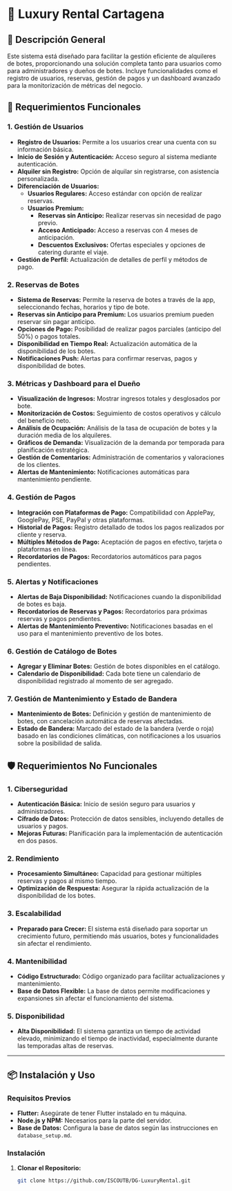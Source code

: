 # 📅 Luxury Rental Cartagena

## 📄 Descripción General
Este sistema está diseñado para facilitar la gestión eficiente de alquileres de botes, proporcionando una solución completa tanto para usuarios como para administradores y dueños de botes. Incluye funcionalidades como el registro de usuarios, reservas, gestión de pagos y un dashboard avanzado para la monitorización de métricas del negocio.

## 🎯 Requerimientos Funcionales

### 1. Gestión de Usuarios
- **Registro de Usuarios:** Permite a los usuarios crear una cuenta con su información básica.
- **Inicio de Sesión y Autenticación:** Acceso seguro al sistema mediante autenticación.
- **Alquiler sin Registro:** Opción de alquilar sin registrarse, con asistencia personalizada.
- **Diferenciación de Usuarios:**
  - **Usuarios Regulares:** Acceso estándar con opción de realizar reservas.
  - **Usuarios Premium:**
    - **Reservas sin Anticipo:** Realizar reservas sin necesidad de pago previo.
    - **Acceso Anticipado:** Acceso a reservas con 4 meses de anticipación.
    - **Descuentos Exclusivos:** Ofertas especiales y opciones de catering durante el viaje.
- **Gestión de Perfil:** Actualización de detalles de perfil y métodos de pago.

### 2. Reservas de Botes
- **Sistema de Reservas:** Permite la reserva de botes a través de la app, seleccionando fechas, horarios y tipo de bote.
- **Reservas sin Anticipo para Premium:** Los usuarios premium pueden reservar sin pagar anticipo.
- **Opciones de Pago:** Posibilidad de realizar pagos parciales (anticipo del 50%) o pagos totales.
- **Disponibilidad en Tiempo Real:** Actualización automática de la disponibilidad de los botes.
- **Notificaciones Push:** Alertas para confirmar reservas, pagos y disponibilidad de botes.

### 3. Métricas y Dashboard para el Dueño
- **Visualización de Ingresos:** Mostrar ingresos totales y desglosados por bote.
- **Monitorización de Costos:** Seguimiento de costos operativos y cálculo del beneficio neto.
- **Análisis de Ocupación:** Análisis de la tasa de ocupación de botes y la duración media de los alquileres.
- **Gráficos de Demanda:** Visualización de la demanda por temporada para planificación estratégica.
- **Gestión de Comentarios:** Administración de comentarios y valoraciones de los clientes.
- **Alertas de Mantenimiento:** Notificaciones automáticas para mantenimiento pendiente.

### 4. Gestión de Pagos
- **Integración con Plataformas de Pago:** Compatibilidad con ApplePay, GooglePay, PSE, PayPal y otras plataformas.
- **Historial de Pagos:** Registro detallado de todos los pagos realizados por cliente y reserva.
- **Múltiples Métodos de Pago:** Aceptación de pagos en efectivo, tarjeta o plataformas en línea.
- **Recordatorios de Pagos:** Recordatorios automáticos para pagos pendientes.

### 5. Alertas y Notificaciones
- **Alertas de Baja Disponibilidad:** Notificaciones cuando la disponibilidad de botes es baja.
- **Recordatorios de Reservas y Pagos:** Recordatorios para próximas reservas y pagos pendientes.
- **Alertas de Mantenimiento Preventivo:** Notificaciones basadas en el uso para el mantenimiento preventivo de los botes.

### 6. Gestión de Catálogo de Botes
- **Agregar y Eliminar Botes:** Gestión de botes disponibles en el catálogo.
- **Calendario de Disponibilidad:** Cada bote tiene un calendario de disponibilidad registrado al momento de ser agregado.

### 7. Gestión de Mantenimiento y Estado de Bandera
- **Mantenimiento de Botes:** Definición y gestión de mantenimiento de botes, con cancelación automática de reservas afectadas.
- **Estado de Bandera:** Marcado del estado de la bandera (verde o roja) basado en las condiciones climáticas, con notificaciones a los usuarios sobre la posibilidad de salida.

## 🛡️ Requerimientos No Funcionales

### 1. Ciberseguridad
- **Autenticación Básica:** Inicio de sesión seguro para usuarios y administradores.
- **Cifrado de Datos:** Protección de datos sensibles, incluyendo detalles de usuarios y pagos.
- **Mejoras Futuras:** Planificación para la implementación de autenticación en dos pasos.

### 2. Rendimiento
- **Procesamiento Simultáneo:** Capacidad para gestionar múltiples reservas y pagos al mismo tiempo.
- **Optimización de Respuesta:** Asegurar la rápida actualización de la disponibilidad de los botes.

### 3. Escalabilidad
- **Preparado para Crecer:** El sistema está diseñado para soportar un crecimiento futuro, permitiendo más usuarios, botes y funcionalidades sin afectar el rendimiento.

### 4. Mantenibilidad
- **Código Estructurado:** Código organizado para facilitar actualizaciones y mantenimiento.
- **Base de Datos Flexible:** La base de datos permite modificaciones y expansiones sin afectar el funcionamiento del sistema.

### 5. Disponibilidad
- **Alta Disponibilidad:** El sistema garantiza un tiempo de actividad elevado, minimizando el tiempo de inactividad, especialmente durante las temporadas altas de reservas.

---

## 📦 Instalación y Uso

### Requisitos Previos
- **Flutter:** Asegúrate de tener Flutter instalado en tu máquina.
- **Node.js y NPM:** Necesarios para la parte del servidor.
- **Base de Datos:** Configura la base de datos según las instrucciones en `database_setup.md`.

### Instalación
1. **Clonar el Repositorio:**
   ```bash
   git clone https://github.com/ISCOUTB/DG-LuxuryRental.git
